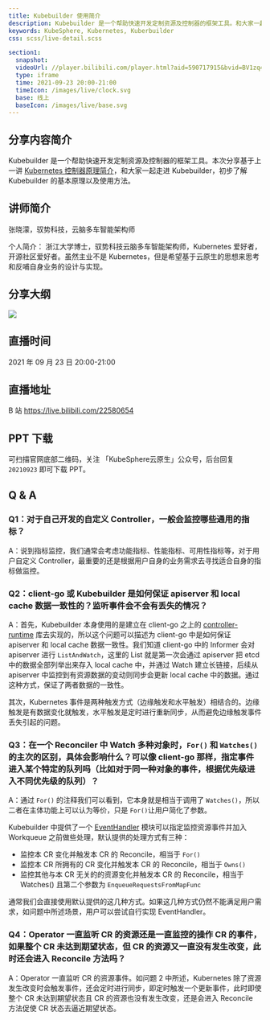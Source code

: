 ```yaml
---
title: Kubebuilder 使用简介
description: Kubebuilder 是一个帮助快速开发定制资源及控制器的框架工具。和大家一起走进 Kubebuilder，初步了解 Kubebuilder 的基本原理以及使用方法。
keywords: KubeSphere, Kubernetes, Kuberbuilder
css: scss/live-detail.scss

section1:
  snapshot: 
  videoUrl: //player.bilibili.com/player.html?aid=590717915&bvid=BV1zq4y1o7Lg&cid=413701182&page=1&high_quality=1
  type: iframe
  time: 2021-09-23 20:00-21:00
  timeIcon: /images/live/clock.svg
  base: 线上
  baseIcon: /images/live/base.svg
---
```

## 分享内容简介

Kubebuilder 是一个帮助快速开发定制资源及控制器的框架工具。本次分享基于上一讲 [Kubernetes 控制器原理简介](https://kubesphere.com.cn/live/uisee0916-live/)，和大家一起走进 Kubebuilder，初步了解 Kubebuilder 的基本原理以及使用方法。

## 讲师简介

张晓濛，驭势科技，云脑多车智能架构师

个人简介：
浙江大学博士，驭势科技云脑多车智能架构师，Kubernetes 爱好者，开源社区爱好者。虽然主业不是 Kubernetes，但是希望基于云原生的思想来思考和反哺自身业务的设计与实现。

## 分享大纲

![](https://pek3b.qingstor.com/kubesphere-community/images/uisee0923-live.png)

## 直播时间

2021 年 09 月 23 日 20:00-21:00

## 直播地址

B 站  https://live.bilibili.com/22580654

## PPT 下载

可扫描官网底部二维码，关注 「KubeSphere云原生」公众号，后台回复 `20210923` 即可下载 PPT。

## Q & A

### Q1：对于自己开发的自定义 Controller，一般会监控哪些通用的指标？

A：说到指标监控，我们通常会考虑功能指标、性能指标、可用性指标等，对于用户自定义 Controller，最重要的还是根据用户自身的业务需求去寻找适合自身的指标做监控。

### Q2：client-go 或 Kubebuilder 是如何保证 apiserver 和 local cache 数据一致性的？监听事件会不会有丢失的情况？ 

A：首先，Kubebuilder 本身使用的是建立在 client-go 之上的 [controller-runtime](https://github.com/kubernetes-sigs/controller-runtime) 库去实现的，所以这个问题可以描述为 client-go 中是如何保证 apiserver 和 local cache 数据一致性。我们知道 client-go 中的 Informer 会对 apiserver 进行 `ListAndWatch`，这里的 List 就是第一次会通过 apiserver 把 etcd 中的数据全部列举出来存入 local cache 中，并通过 Watch 建立长链接，后续从 apiserver 中监控到有资源数据的变动则同步会更新 local cache 中的数据。通过这种方式，保证了两者数据的一致性。 

其次，Kubernetes 事件是两种触发方式（边缘触发和水平触发）相结合的。边缘触发是有数据变化就触发，水平触发是定时进行重新同步，从而避免边缘触发事件丢失引起的问题。 

### Q3：在一个 Reconciler 中 Watch 多种对象时，`For()` 和 `Watches()` 的主次的区别，具体会影响什么？可以像 client-go 那样，指定事件进入某个特定的队列吗（比如对于同一种对象的事件，根据优先级进入不同优先级的队列）？ 

A：通过 `For()`  的注释我们可以看到，它本身就是相当于调用了 `Watches()`，所以二者在主体功能上可以认为等价，只是 `For()`让用户简化了参数。 

Kubebuilder 中提供了一个 [EventHandler](https://pkg.go.dev/sigs.k8s.io/controller-runtime/pkg/handler#EventHandler) 模块可以指定监控资源事件并加入 Workqueue 之前做些处理，默认提供的处理方式有三种： 
- 监控本 CR 变化并触发本 CR 的 Reconcile，相当于 `For()`
- 监控本 CR 所拥有的 CR 变化并触发本 CR 的 Reconcile，相当于 `Owns() `
- 监控其他与本 CR 无关的的资源变化并触发本 CR 的 Reconcile，相当于 Watches() 且第二个参数为 `EnqueueRequestsFromMapFunc`
 
通常我们会直接使用默认提供的这几种方式。如果这几种方式仍然不能满足用户需求，如问题中所述场景，用户可以尝试自行实现 EventHandler。
 
### Q4：Operator 一直监听 CR 的资源还是一直监控的操作 CR 的事件，如果整个 CR 未达到期望状态，但 CR 的资源又一直没有发生改变，此时还会进入 Reconcile 方法吗？ 

A：Operator 一直监听 CR 的资源事件。如问题 2 中所述，Kubernetes 除了资源发生改变时会触发事件，还会定时进行同步，即定时触发一个更新事件，此时即使整个 CR 未达到期望状态且 CR 的资源也没有发生改变，还是会进入 Reconcile 方法促使 CR 状态去逼近期望状态。
